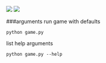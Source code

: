 <img src="http://imgur.com/inozkh1"/> <img src="http://imgur.com/rU7fgvG"/>

###arguments
run game with defaults

    python game.py
    
list help arguments

    python game.py --help

